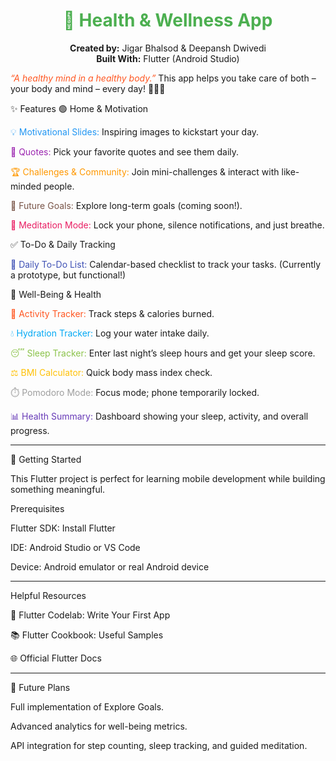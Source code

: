 <h1 align="center" style="color:#4CAF50;">🌿 Health & Wellness App</h1> <p align="center"> <strong>Created by:</strong> Jigar Bhalsod & Deepansh Dwivedi <br> <strong>Built With:</strong> Flutter (Android Studio) </p>

<em style="color:#FF5722;">“A healthy mind in a healthy body.”</em>
This app helps you take care of both – your body and mind – every day! 🧘‍♂️💪

✨ Features
🟢 Home & Motivation

<span style="color:#2196F3;">💡 Motivational Slides:</span> Inspiring images to kickstart your day.

<span style="color:#9C27B0;">📝 Quotes:</span> Pick your favorite quotes and see them daily.

<span style="color:#FF9800;">🏆 Challenges & Community:</span> Join mini-challenges & interact with like-minded people.

<span style="color:#795548;">🔮 Future Goals:</span> Explore long-term goals (coming soon!).

<span style="color:#E91E63;">🧘 Meditation Mode:</span> Lock your phone, silence notifications, and just breathe.

✅ To-Do & Daily Tracking

<span style="color:#3F51B5;">📅 Daily To-Do List:</span> Calendar-based checklist to track your tasks.
(Currently a prototype, but functional!)

💪 Well-Being & Health

<span style="color:#FF5722;">🚶 Activity Tracker:</span> Track steps & calories burned.

<span style="color:#03A9F4;">💧 Hydration Tracker:</span> Log your water intake daily.

<span style="color:#8BC34A;">😴 Sleep Tracker:</span> Enter last night’s sleep hours and get your sleep score.

<span style="color:#FFC107;">⚖️ BMI Calculator:</span> Quick body mass index check.

<span style="color:#9E9E9E;">⏱️ Pomodoro Mode:</span> Focus mode; phone temporarily locked.

<span style="color:#673AB7;">📊 Health Summary:</span> Dashboard showing your sleep, activity, and overall progress.
<hr>
🚀 Getting Started

This Flutter project is perfect for learning mobile development while building something meaningful.

Prerequisites

Flutter SDK: Install Flutter

IDE: Android Studio or VS Code

Device: Android emulator or real Android device
<hr>
Helpful Resources

📝 Flutter Codelab: Write Your First App

📚 Flutter Cookbook: Useful Samples

🌐 Official Flutter Docs
<hr>
🌱 Future Plans

Full implementation of Explore Goals.

Advanced analytics for well-being metrics.

API integration for step counting, sleep tracking, and guided meditation.
